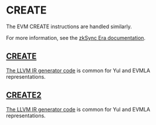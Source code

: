 # CREATE

The EVM CREATE instructions are handled similarly.

For more information, see the
[zkSync Era documentation](https://era.zksync.io/docs/reference/architecture/differences-with-ethereum.html#create-create2).

## [CREATE](https://www.evm.codes/#f0?fork=shanghai)

[The LLVM IR generator code](https://github.com/matter-labs/era-compiler-llvm-context/blob/main/src/eravm/evm/create.rs#L19)
is common for Yul and EVMLA representations.

## [CREATE2](https://www.evm.codes/#f5?fork=shanghai)

[The LLVM IR generator code](https://github.com/matter-labs/era-compiler-llvm-context/blob/main/src/eravm/evm/create.rs#L57)
is common for Yul and EVMLA representations.
